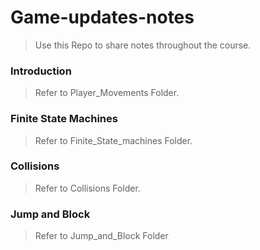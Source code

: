 # Game-updates-notes
> Use this Repo to share notes throughout the course.

### Introduction
> Refer to Player_Movements Folder.

### Finite State Machines
> Refer to Finite_State_machines Folder.

### Collisions
> Refer to Collisions Folder.

### Jump and Block
> Refer to Jump_and_Block Folder
